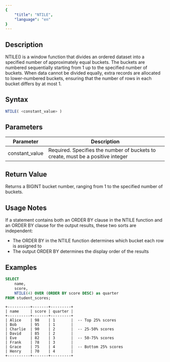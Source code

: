 ```yaml
---
{
    "title": "NTILE",
    "language": "en"
}
---
```


<!--  Licensed to the Apache Software Foundation (ASF) under one or more contributor license agreements.  See the NOTICE file distributed with this work for additional information regarding copyright ownership.  The ASF licenses this file to you under the Apache License, Version 2.0 (the "License"); you may not use this file except in compliance with the License.  You may obtain a copy of the License at

  http://www.apache.org/licenses/LICENSE-2.0

Unless required by applicable law or agreed to in writing, software distributed under the License is distributed on an "AS IS" BASIS, WITHOUT WARRANTIES OR CONDITIONS OF ANY KIND, either express or implied.  See the License for the specific language governing permissions and limitations under the License. -->

## Description

NTILE() is a window function that divides an ordered dataset into a specified number of approximately equal buckets. The buckets are numbered sequentially starting from 1 up to the specified number of buckets. When data cannot be divided equally, extra records are allocated to lower-numbered buckets, ensuring that the number of rows in each bucket differs by at most 1.

## Syntax

```sql
NTILE( <constant_value> )
```

## Parameters
| Parameter      | Description                                                                                                                 |
| -------------- | --------------------------------------------------------------------------------------------------------------------------- |
| constant_value | Required. Specifies the number of buckets to create, must be a positive integer                                             

## Return Value

Returns a BIGINT bucket number, ranging from 1 to the specified number of buckets.

## Usage Notes

If a statement contains both an ORDER BY clause in the NTILE function and an ORDER BY clause for the output results, these two sorts are independent:
- The ORDER BY in the NTILE function determines which bucket each row is assigned to
- The output ORDER BY determines the display order of the results

## Examples

```sql
SELECT 
    name,
    score,
    NTILE(4) OVER (ORDER BY score DESC) as quarter
FROM student_scores;
```

```text
+----------+-------+---------+
| name     | score | quarter |
+----------+-------+---------+
| Alice    | 98    | 1       |  -- Top 25% scores
| Bob      | 95    | 1       |
| Charlie  | 90    | 2       |  -- 25-50% scores
| David    | 85    | 2       |
| Eve      | 82    | 3       |  -- 50-75% scores
| Frank    | 78    | 3       |
| Grace    | 75    | 4       |  -- Bottom 25% scores
| Henry    | 70    | 4       |
+----------+-------+---------+
```
